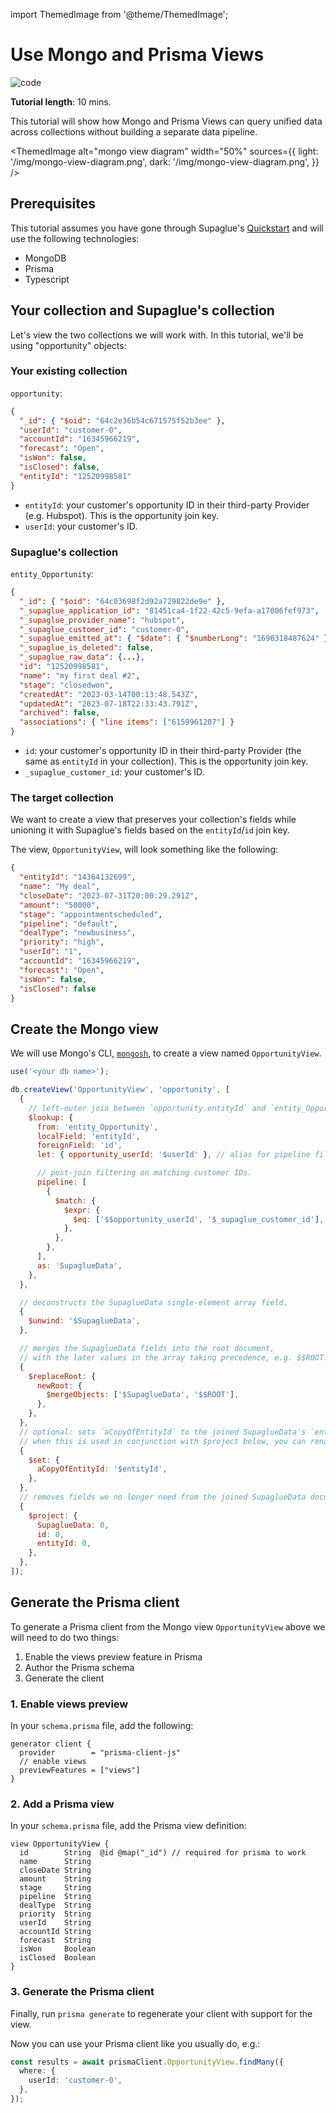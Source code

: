 import ThemedImage from '@theme/ThemedImage';

# Use Mongo and Prisma Views

![code](https://img.shields.io/badge/Code%20Tutorial-0000a5)

**Tutorial length**: 10 mins.

This tutorial will show how Mongo and Prisma Views can query unified data across collections without building a separate data pipeline.

<ThemedImage
alt="mongo view diagram"
width="50%"
sources={{
    light: '/img/mongo-view-diagram.png',
    dark: '/img/mongo-view-diagram.png',
  }}
/>

## Prerequisites

This tutorial assumes you have gone through Supaglue's [Quickstart](../quickstart) and will use the following technologies:

- MongoDB
- Prisma
- Typescript

## Your collection and Supaglue's collection

Let's view the two collections we will work with. In this tutorial, we'll be using "opportunity" objects:

### Your existing collection

`opportunity`:

```json
{
  "_id": { "$oid": "64c2e36b54c671575f52b3ee" },
  "userId": "customer-0",
  "accountId": "16345966219",
  "forecast": "Open",
  "isWon": false,
  "isClosed": false,
  "entityId": "12520998581"
}
```

- `entityId`: your customer's opportunity ID in their third-party Provider (e.g. Hubspot). This is the opportunity join key.
- `userId`: your customer's ID.

### Supaglue's collection

`entity_Opportunity`:

```json
{
  "_id": { "$oid": "64c03698f2d92a729822de9e" },
  "_supaglue_application_id": "81451ca4-1f22-42c5-9efa-a17006fef973",
  "_supaglue_provider_name": "hubspot",
  "_supaglue_customer_id": "customer-0",
  "_supaglue_emitted_at": { "$date": { "$numberLong": "1690318487624" } },
  "_supaglue_is_deleted": false,
  "_supaglue_raw_data": {...},
  "id": "12520998581",
  "name": "my first deal #2",
  "stage": "closedwon",
  "createdAt": "2023-03-14T00:13:48.543Z",
  "updatedAt": "2023-07-18T22:33:43.791Z",
  "archived": false,
  "associations": { "line items": ["6159961207"] }
}
```

- `id`: your customer's opportunity ID in their third-party Provider (the same as `entityId` in your collection). This is the opportunity join key.
- `_supaglue_customer_id`: your customer's ID.

### The target collection

We want to create a view that preserves your collection's fields while unioning it with Supaglue's fields based on the `entityId`/`id` join key.

The view, `OpportunityView`, will look something like the following:

```json
{
  "entityId": "14364132699",
  "name": "My deal",
  "closeDate": "2023-07-31T20:00:29.291Z",
  "amount": "50000",
  "stage": "appointmentscheduled",
  "pipeline": "default",
  "dealType": "newbusiness",
  "priority": "high",
  "userId": "1",
  "accountId": "16345966219",
  "forecast": "Open",
  "isWon": false,
  "isClosed": false
}
```

## Create the Mongo view

We will use Mongo's CLI, [`mongosh`](https://www.mongodb.com/docs/mongodb-shell/), to create a view named `OpportunityView`.

```js
use('<your db name>');

db.createView('OpportunityView', 'opportunity', [
  {
    // left-outer join between `opportunity.entityId` and `entity_Opportunity.id`.
    $lookup: {
      from: 'entity_Opportunity',
      localField: 'entityId',
      foreignField: 'id',
      let: { opportunity_userId: '$userId' }, // alias for pipeline filter below.

      // post-join filtering on matching customer IDs.
      pipeline: [
        {
          $match: {
            $expr: {
              $eq: ['$$opportunity_userId', '$_supaglue_customer_id'],
            },
          },
        },
      ],
      as: 'SupaglueData',
    },
  },

  // deconstructs the SupaglueData single-element array field.
  {
    $unwind: '$SupaglueData',
  },

  // merges the SupaglueData fields into the root document,
  // with the later values in the array taking precedence, e.g. $$ROOT.
  {
    $replaceRoot: {
      newRoot: {
        $mergeObjects: ['$SupaglueData', '$$ROOT'],
      },
    },
  },
  // optional: sets `aCopyOfEntityId` to the joined SupaglueData's `entityId`.
  // when this is used in conjunction with $project below, you can rename fields.
  {
    $set: {
      aCopyOfEntityId: '$entityId',
    },
  },
  // removes fields we no longer need from the joined SupaglueData document.
  {
    $project: {
      SupaglueData: 0,
      id: 0,
      entityId: 0,
    },
  },
]);
```

## Generate the Prisma client

To generate a Prisma client from the Mongo view `OpportunityView` above we will need to do two things:

1. Enable the views preview feature in Prisma
2. Author the Prisma schema
3. Generate the client

### 1. Enable views preview

In your `schema.prisma` file, add the following:

```
generator client {
  provider        = "prisma-client-js"
  // enable views
  previewFeatures = ["views"]
}
```

### 2. Add a Prisma view

In your `schema.prisma` file, add the Prisma view definition:

```
view OpportunityView {
  id        String  @id @map("_id") // required for prisma to work
  name      String
  closeDate String
  amount    String
  stage     String
  pipeline  String
  dealType  String
  priority  String
  userId    String
  accountId String
  forecast  String
  isWon     Boolean
  isClosed  Boolean
}
```

### 3. Generate the Prisma client

Finally, run `prisma generate` to regenerate your client with support for the view.

Now you can use your Prisma client like you usually do, e.g.:

```ts
const results = await prismaClient.OpportunityView.findMany({
  where: {
    userId: 'customer-0',
  },
});
```
